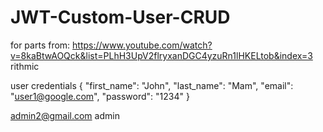 # JWT-Custom-User-CRUD
for parts from:
https://www.youtube.com/watch?v=8kaBtwAOQck&list=PLhH3UpV2flryxanDGC4yzuRn1lHKELtob&index=3
rithmic

user credentials
{
    "first_name": "John",
    "last_name": "Mam",
    "email": "user1@google.com",
    "password": "1234"
}

admin2@gmail.com
admin